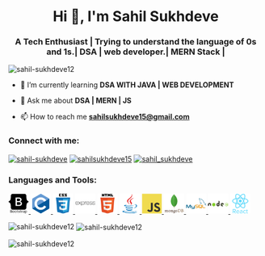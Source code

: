 <h1 align="center">Hi 👋, I'm Sahil Sukhdeve</h1>
<h3 align="center">A Tech Enthusiast | Trying to understand the language of 0s and 1s.| DSA | web developer.| MERN Stack |</h3>

<p align="left"> <img src="https://komarev.com/ghpvc/?username=sahil-sukhdeve12&label=Profile%20views&color=0e75b6&style=flat" alt="sahil-sukhdeve12" /> </p>

- 🌱 I’m currently learning **DSA WITH JAVA | WEB DEVELOPMENT**

- 💬 Ask me about **DSA | MERN | JS**

- 📫 How to reach me **sahilsukhdeve15@gmail.com**

<h3 align="left">Connect with me:</h3>
<p align="left">
<a href="https://linkedin.com/in/sahil-sukhdeve" target="blank"><img align="center" src="https://raw.githubusercontent.com/rahuldkjain/github-profile-readme-generator/master/src/images/icons/Social/linked-in-alt.svg" alt="sahil-sukhdeve" height="30" width="40" /></a>
<a href="https://www.leetcode.com/sahilsukhdeve15" target="blank"><img align="center" src="https://raw.githubusercontent.com/rahuldkjain/github-profile-readme-generator/master/src/images/icons/Social/leet-code.svg" alt="sahilsukhdeve15" height="30" width="40" /></a>
<a href="https://auth.geeksforgeeks.org/user/sahil_sukhdeve" target="blank"><img align="center" src="https://raw.githubusercontent.com/rahuldkjain/github-profile-readme-generator/master/src/images/icons/Social/geeks-for-geeks.svg" alt="sahil_sukhdeve" height="30" width="40" /></a>
</p>

<h3 align="left">Languages and Tools:</h3>
<p align="left"> <a href="https://getbootstrap.com" target="_blank" rel="noreferrer"> <img src="https://raw.githubusercontent.com/devicons/devicon/master/icons/bootstrap/bootstrap-plain-wordmark.svg" alt="bootstrap" width="40" height="40"/> </a> <a href="https://www.cprogramming.com/" target="_blank" rel="noreferrer"> <img src="https://raw.githubusercontent.com/devicons/devicon/master/icons/c/c-original.svg" alt="c" width="40" height="40"/> </a> <a href="https://www.w3schools.com/css/" target="_blank" rel="noreferrer"> <img src="https://raw.githubusercontent.com/devicons/devicon/master/icons/css3/css3-original-wordmark.svg" alt="css3" width="40" height="40"/> </a> <a href="https://expressjs.com" target="_blank" rel="noreferrer"> <img src="https://raw.githubusercontent.com/devicons/devicon/master/icons/express/express-original-wordmark.svg" alt="express" width="40" height="40"/> </a> <a href="https://www.w3.org/html/" target="_blank" rel="noreferrer"> <img src="https://raw.githubusercontent.com/devicons/devicon/master/icons/html5/html5-original-wordmark.svg" alt="html5" width="40" height="40"/> </a> <a href="https://www.java.com" target="_blank" rel="noreferrer"> <img src="https://raw.githubusercontent.com/devicons/devicon/master/icons/java/java-original.svg" alt="java" width="40" height="40"/> </a> <a href="https://developer.mozilla.org/en-US/docs/Web/JavaScript" target="_blank" rel="noreferrer"> <img src="https://raw.githubusercontent.com/devicons/devicon/master/icons/javascript/javascript-original.svg" alt="javascript" width="40" height="40"/> </a> <a href="https://www.mongodb.com/" target="_blank" rel="noreferrer"> <img src="https://raw.githubusercontent.com/devicons/devicon/master/icons/mongodb/mongodb-original-wordmark.svg" alt="mongodb" width="40" height="40"/> </a> <a href="https://www.mysql.com/" target="_blank" rel="noreferrer"> <img src="https://raw.githubusercontent.com/devicons/devicon/master/icons/mysql/mysql-original-wordmark.svg" alt="mysql" width="40" height="40"/> </a> <a href="https://nodejs.org" target="_blank" rel="noreferrer"> <img src="https://raw.githubusercontent.com/devicons/devicon/master/icons/nodejs/nodejs-original-wordmark.svg" alt="nodejs" width="40" height="40"/> </a> <a href="https://reactjs.org/" target="_blank" rel="noreferrer"> <img src="https://raw.githubusercontent.com/devicons/devicon/master/icons/react/react-original-wordmark.svg" alt="react" width="40" height="40"/> </a> </p>

<p><img align="left" src="https://github-readme-stats.vercel.app/api/top-langs?username=sahil-sukhdeve12&show_icons=true&locale=en&layout=compact" alt="sahil-sukhdeve12" /></p>

<p>&nbsp;<img align="center" src="https://github-readme-stats.vercel.app/api?username=sahil-sukhdeve12&show_icons=true&locale=en" alt="sahil-sukhdeve12" /></p>

<p><img align="center" src="https://github-readme-streak-stats.herokuapp.com/?user=sahil-sukhdeve12&" alt="sahil-sukhdeve12" /></p>
